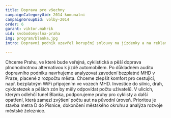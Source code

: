 ```yaml
---
title: Doprava pro všechny
campaignCategoryUid: 2014-komunalni
campaignGroupUid: volby-2014
order: 6
garant: viktor.mahrik
uid: svobodomyslna-praha
img: program/blanka.jpg
intro: Dopravní podnik uzavřel korupční smlouvy na jízdenky a na reklamu, přenechává pohledávky z pokut černých pasažerů soukromým vymahačům a metro rozšiřuje k pozemkům spekulantů (Letňany, Motol). Praha již dnes platí dvě třetiny MHD ze svého rozpočtu a kvůli špatnému hospodaření musí zvyšovat jízdné. Praha staví předražené stavby jako tunel Blanka, které mají sporný užitek a násobně překračují plánované náklady. Otevření tunelu Blanka navíc může dlouhodobě zvýšit počet aut.

---
```


Chceme Prahu, ve které bude veřejná, cyklistická a pěší doprava plnohodnotnou alternativou k jízdě automobilem. Po důkladném auditu dopravního podniku navrhujeme analyzovat zavedení bezplatné MHD v Praze, placené z rozpočtu města. Chceme zlepšit komfort pro cestující, např. bezplatným WiFi připojením ve vozech MHD. Investice do silnic, drah, cyklostezek a pěších zón by měly odpovídat počtu uživatelů. V ulicích, kterým odlehčí tunel Blanka, podporujeme pruhy pro cyklisty a další opatření, která zamezí zvýšení počtu aut na původní úroveň. Prioritou je stavba metra D do Písnice, dokončení městského okruhu a analýza rozvoje městské železnice.
